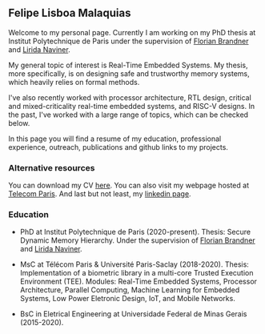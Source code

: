 ## Felipe Lisboa Malaquias

Welcome to my personal page. Currently I am working on my PhD thesis at Institut Polytechnique de Paris under the supervision of [Florian Brandner](https://perso.telecom-paristech.fr/brandner/) and [Lirida Naviner](https://www.telecom-paris.fr/lirida-naviner?l=en). 

My general topic of interest is Real-Time Embedded Systems. My thesis, more specifically, is on designing safe and trustworthy memory systems, which heavily relies on formal methods. 

I've also recently worked with processor architecture, RTL design, critical and mixed-criticality real-time embedded systems, and RISC-V designs. In the past, I've worked with a large range of topics, which can be checked below.

In this page you will find a resume of my education, professional experience, outreach, publications and github links to my projects.

### Alternative resources

You can download my CV [here](https://drive.google.com/file/d/1uRnzSN_5rPppWjUGXMycrUgN4HLiG98U/view?usp=sharing). You can also visit my webpage hosted at [Telecom Paris](https://perso.telecom-paristech.fr/flisboa/). And last but not least, my [linkedin page](https://www.linkedin.com/in/felipe-lisboa/).

### Education

- PhD at Institut Polytechnique de Paris (2020-present). Thesis: Secure Dynamic Memory Hierarchy. Under the supervision of [Florian Brandner](https://perso.telecom-paristech.fr/brandner/) and [Lirida Naviner](https://www.telecom-paris.fr/lirida-naviner?l=en).

- MsC at Télécom Paris & Université Paris-Saclay (2018-2020). Thesis: Implementation of a biometric library in a multi-core Trusted Execution Environment (TEE). Modules: Real-Time Embedded Systems, Processor Architecture, Parallel Computing, Machine Learning for Embedded Systems, Low Power Eletronic Design, IoT, and Mobile Networks.

- BsC in Eletrical Engineering at Universidade Federal de Minas Gerais (2015-2020).

